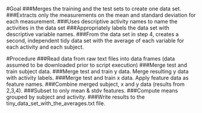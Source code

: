 #Goal
###Merges the training and the test sets to create one data set.
###Extracts only the measurements on the mean and standard deviation for each measurement.
###Uses descriptive activity names to name the activities in the data set
###Appropriately labels the data set with descriptive variable names.
###From the data set in step 4, creates a second, independent tidy data set with the average of each variable for each activity and each subject.

#Procedure
###Read data from raw text files into data frames (data assumed to be downloaded prior to script execution)
###Merge test and train subject data.
###Merge test and train y data. Merge resulting y data with activity labels.
###Merge test and train x data. Apply feature data as feature names.
###Combine merged subject, x and y data (results from 2,3,4).
###Subset to only mean & stdv features.
###Compute means grouped by subject and activity.
###Write results to the tiny_data_set_with_the_averages.txt file.
